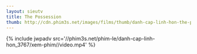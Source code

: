 ```yaml
---
layout: sieutv
title: The Possession
thumb: http://cdn.phim3s.net/images/films/thumb/danh-cap-linh-hon-the-possession-2012.jpg
---
```

{% include jwpadv src='//phim3s.net/phim-le/danh-cap-linh-hon_3767/xem-phim//video.mp4' %}